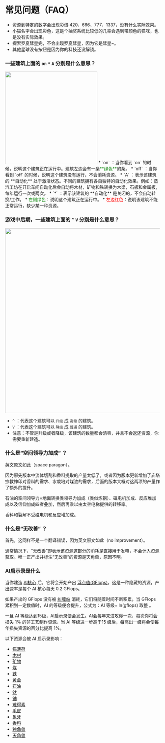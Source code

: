 # 常见问题（FAQ）
- 资源到特定的数字会出现彩蛋:420、666、777、1337，没有什么实际效果。
- 小猫名字会出现彩色，这是个抽奖系统比较低的几率会遇到带颜色的猫咪，也是没有实际效果。
- 探索罗夏彗星完，不会出现罗夏彗星，因为它是彗星~。
- 其他星球没有按钮是因为你的科技还没解锁。

### 一些建筑上面的 `on`  `*`  `A` 分别是什么意思？

<img src="assets/images/faq-1.png" alt="" width="300">
* `on` ：当你看到 `on` 的时候，说明这个建筑正在运行中。建筑左边会有一条<font color="green">**绿色**</font>的条。
* `off` ：当你看到 `off` 的时候，说明这个建筑没有运行，不会消耗资源。
* `A` ：表示该建筑的 **自动化** 处于激活状态。不同的建筑拥有各自独特的自动化效果。例如：蒸汽工坊在开启车间自动化后会自动将木材，矿物和铁转换为木梁，石板和金属板，每年运行一次或两次。
* `*` ：表示该建筑的 **自动化** 是关闭的，不会自动转换/工作。
* <font color="green">左侧绿色</font>：说明这个建筑正在运行中。
* <font color="red">左边红色</font>：说明该建筑不能正常运行，缺少某一种资源。

### 游戏中后期，一些建筑上面的 `^`  `V` 分别是什么意思？

<img src="assets/images/faq-2.png" alt="" width="600">

* `^` ：代表这个建筑可以 `升级` 成 `高级` 的建筑。
* `V` ：代表这个建筑可以 `降级` 成 `普通` 的建筑。
* 注意：不管是升级或者降级，该建筑的数量都会清零，并且不会返还资源，你需要重新建造。

### 什么是“空间领导力加成” ？

英文原文如此（space paragon）。

因为原先版本中流体切割和香料提取的产量太低了，或者因为版本更新增加了庙塔宗教神印对香料的需求、水栽培对煤油的需求，后面的版本大概对这两项的产量作了额外的提升。

石油的空间领导力=地面转换类领导力加成（类似炼钢）、磁电机加成、反应堆加成以及信仰加成四者叠加，然后再乘以由太空电梯提供的转移率。

香料和裂解不受磁电机和反应堆加成。

### 什么是“无改善” ？
首先，这同样不是一个翻译错误，因为英文原文如此（no improvement）。

通常情况下，“无改善”即表示该资源这部分的消耗是直接用于发电，不会计入资源获取。唯一正产出并标注“无改善”的资源是天角兽，原因不明。

### AI启示录是什么

当你建造 [AI核心](?file=001-猫咪百科/01-建筑物/09-超级建筑物#AI核心) 后，它将会开始产出 <a href="?file=003-资源大全/55-GFlops">浮点值(GFlops)</a>，这是一种隐藏的资源，产出速率是每个 AI 核心每天 0.2 GFlops。

如果产出的 GFlops 没有被 <a href="?file=001-猫咪百科/07-空间/12-卡戎#纠缠站">纠缠站</a> 消耗，它们将随着时间不断积累。当 GFlops 累积到一定数值时，AI 的等级便会提升，公式为：AI 等级= ln(gflops) 取整  。

一旦 AI 等级达到15级，AI启示录便会发生。AI会每年来进攻你一次，每次你将会损失 1% 的非工艺制作资源。当 AI 等级进一步高于15 级后，每高出一级将会使每年损失资源的百分比提高 1%。

以下资源会被 AI 启示录影响：
<ul><li><a href="?file=003-资源大全/01-猫薄荷">猫薄荷</a>
    <li><a href="?file=003-资源大全/02-木材">木材</a>
     <li><a href="?file=003-资源大全/03-矿物">矿物</a>
     <li><a href="?file=003-资源大全/04-煤">煤</a>
     <li><a href="?file=003-资源大全/05-铁">铁</a>
      <li><a href="?file=003-资源大全/07-黄金">黄金</a>
      <li><a href="?file=003-资源大全/08-石油">石油</a>
      <li><a href="?file=003-资源大全/09-钛">钛</a>
      <li><a href="?file=003-资源大全/10-铀">铀</a>
     <li><a href="?file=003-资源大全/11-难得素">难得素</a>
     <li><a href="?file=003-资源大全/42-毛皮">毛皮</a>
     <li><a href="?file=003-资源大全/43-象牙">象牙</a>
     <li><a href="?file=003-资源大全/44-香料">香料</a> 
     <li><a href="?file=003-资源大全/45-独角兽">独角兽</a>
     <li><a href="?file=003-资源大全/46-天角兽">天角兽</a>
    </li></ul>




